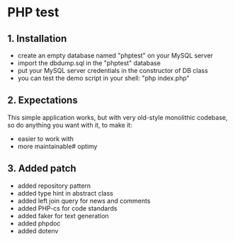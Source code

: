 # PHP test

## 1. Installation

  - create an empty database named "phptest" on your MySQL server
  - import the dbdump.sql in the "phptest" database
  - put your MySQL server credentials in the constructor of DB class
  - you can test the demo script in your shell: "php index.php"

## 2. Expectations

This simple application works, but with very old-style monolithic codebase, so do anything you want with it, to make it:

  - easier to work with
  - more maintainable# optimy

## 3. Added patch

  - added repository pattern
  - added type hint in abstract class
  - added left join query for news and comments
  - added PHP-cs for code standards
  - added faker for text generation
  - added phpdoc
  - added dotenv